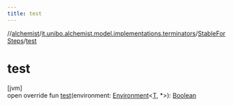 ```yaml
---
title: test
---
```

//[alchemist](../../../index.html)/[it.unibo.alchemist.model.implementations.terminators](../index.html)/[StableForSteps](index.html)/[test](test.html)



# test



[jvm]\
open override fun [test](test.html)(environment: [Environment](../../it.unibo.alchemist.model.interfaces/-environment/index.html)<[T](index.html), *>): [Boolean](https://kotlinlang.org/api/latest/jvm/stdlib/kotlin/-boolean/index.html)




